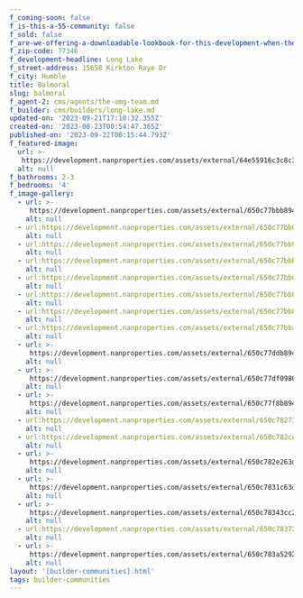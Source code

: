 ```yaml
---
f_coming-soon: false
f_is-this-a-55-community: false
f_sold: false
f_are-we-offering-a-downloadable-lookbook-for-this-development-when-they-submit-their-contact-info: false
f_zip-code: 77346
f_development-headline: Long Lake
f_street-address: 15658 Kirkton Raye Dr
f_city: Humble
title: Balmoral
slug: balmoral
f_agent-2: cms/agents/the-omg-team.md
f_builder: cms/builders/long-lake.md
updated-on: '2023-09-21T17:10:32.355Z'
created-on: '2023-08-23T00:54:47.365Z'
published-on: '2023-09-22T00:15:44.793Z'
f_featured-image:
  url: >-
   https://development.nanproperties.com/assets/external/64e55916c3c8c335efc19914_new-homes-community-balmoral-humble-tx.webp
  alt: null
f_bathrooms: 2-3
f_bedrooms: '4'
f_image-gallery:
  - url: >-
     https://development.nanproperties.com/assets/external/650c77bbb8941a5b212bb507_1-web-or-mls-dsc00193-edit-edit.jpg
    alt: null
  - url:https://development.nanproperties.com/assets/external/650c77bb0c6d68f9c1ad0d17_2-web-or-mls-dsc00178-edit.jpg
    alt: null
  - url:https://development.nanproperties.com/assets/external/650c77bb9600a8af3e53798e_3-web-or-mls-dsc00168-edit.jpg
    alt: null
  - url:https://development.nanproperties.com/assets/external/650c77bbb0df1dcbae37da7d_4-web-or-mls-dsc09542.jpg
    alt: null
  - url:https://development.nanproperties.com/assets/external/650c77bb0c23720b585ecb31_9-web-or-mls-dsc09652_vs.jpg
    alt: null
  - url:https://development.nanproperties.com/assets/external/650c77bb8fd66af407abead2_12-web-or-mls-dsc09712.jpg
    alt: null
  - url:https://development.nanproperties.com/assets/external/650c77bb8ee6558ccd123b6f_15-web-or-mls-dsc09752.jpg
    alt: null
  - url:https://development.nanproperties.com/assets/external/650c77bba2ae43d02f0a5b17_17-web-or-mls-dsc09777.jpg
    alt: null
  - url: >-
     https://development.nanproperties.com/assets/external/650c77ddb8941a5b212bc8c8_2-web-or-mls-dsc08057-edit-3201.jpg
    alt: null
  - url: >-
     https://development.nanproperties.com/assets/external/650c77df098637165fe871de_1-web-or-mls-dsc08062-edit-edit201.jpg
    alt: null
  - url: >-
     https://development.nanproperties.com/assets/external/650c77f8b8941a5b212bd1a4_7-web-or-mls-dsc08142-edit201.jpg
    alt: null
  - url:https://development.nanproperties.com/assets/external/650c78273cc22adfb7152fb4_10-web-or-mls-dsc08192201.jpg
    alt: null
  - url:https://development.nanproperties.com/assets/external/650c782ce7b2138535c650b2_13-web-or-mls-dsc08200_vs201.jpg
    alt: null
  - url: >-
     https://development.nanproperties.com/assets/external/650c782e263d98de00bed9c6_14-web-or-mls-dsc08227-edit201.jpg
    alt: null
  - url: >-
     https://development.nanproperties.com/assets/external/650c7831c63d1b5201743628_15-web-or-mls-dsc08237-edit201.jpg
    alt: null
  - url: >-
     https://development.nanproperties.com/assets/external/650c78343cc22adfb7153e88_16-web-or-mls-12-print-dsc03633201.jpg
    alt: null
  - url:https://development.nanproperties.com/assets/external/650c78372ca34559a1affc44_18-web-or-mls-dsc08257201.jpg
    alt: null
  - url: >-
     https://development.nanproperties.com/assets/external/650c783a5292f1669e408785_20-web-or-mls-dsc08272-edit201.jpg
    alt: null
layout: '[builder-communities].html'
tags: builder-communities
---
```



